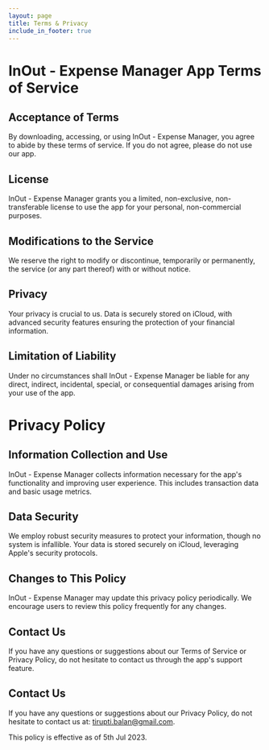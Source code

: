 ```yaml
---
layout: page
title: Terms & Privacy
include_in_footer: true
---
```


# InOut - Expense Manager App Terms of Service

## Acceptance of Terms

By downloading, accessing, or using InOut - Expense Manager, you agree to abide by these terms of service. If you do not agree, please do not use our app.

## License

InOut - Expense Manager grants you a limited, non-exclusive, non-transferable license to use the app for your personal, non-commercial purposes.

## Modifications to the Service

We reserve the right to modify or discontinue, temporarily or permanently, the service (or any part thereof) with or without notice.

## Privacy

Your privacy is crucial to us. Data is securely stored on iCloud, with advanced security features ensuring the protection of your financial information.

## Limitation of Liability

Under no circumstances shall InOut - Expense Manager be liable for any direct, indirect, incidental, special, or consequential damages arising from your use of the app.

# Privacy Policy

## Information Collection and Use

InOut - Expense Manager collects information necessary for the app's functionality and improving user experience. This includes transaction data and basic usage metrics.

## Data Security

We employ robust security measures to protect your information, though no system is infallible. Your data is stored securely on iCloud, leveraging Apple's security protocols.

## Changes to This Policy

InOut - Expense Manager may update this privacy policy periodically. We encourage users to review this policy frequently for any changes.

## Contact Us

If you have any questions or suggestions about our Terms of Service or Privacy Policy, do not hesitate to contact us through the app's support feature.

## Contact Us
If you have any questions or suggestions about our Privacy Policy, do not hesitate to contact us at: [tirupti.balan@gmail.com](mailto:tirupti.balan@gmail.com).

This policy is effective as of 5th Jul 2023.
